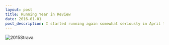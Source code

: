 ```yaml
---
layout: post
title: Running Year in Review
date: 2016-01-01
post_description: I started running again somewhat seriously in April this past year. It might have been sparked by purchasing a watch, but it was certainly maintained do to the addition of a new track club. Motivation has been tough the past few years without a group of people to force you out the door each day. Oh how times are changing!
---
```

![2015Strava]({{site.url}}/assets/2015-strava.png)
